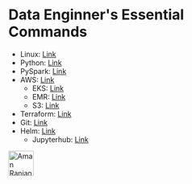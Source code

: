 # Data Enginner's Essential Commands

* Linux: [Link](Linux.md)
* Python: [Link](Python.md)
* PySpark: [Link](PySpark.md)
* AWS: [Link](AWS)
    * EKS: [Link](AWS/EKS.md)
    * EMR: [Link](AWS/EMR.md)
    * S3: [Link](AWS/S3.md)
* Terraform: [Link](terraform.md)
* Git: [Link](Git.md)
* Helm: [Link](Helm)
    * Jupyterhub: [Link](Helm/Jupyterhub.md)
    
<a href="https://dev.to/arverma">
  <img src="https://d2fltix0v2e0sb.cloudfront.net/dev-badge.svg" alt="Aman Ranjan Verma's DEV Profile" height="50" width="50">
</a>

